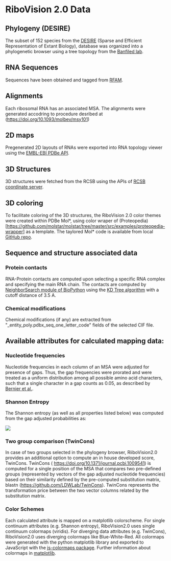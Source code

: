 # RiboVision 2.0 Data
## Phylogeny (DESIRE)
The subset of 152 species from the [DESIRE](https://doi.org/10.1093/molbev/msy101) (Sparse and Efficient Representation of Extant Biology), 
database was organized into a phylogenetic browser using a tree topology from the [Banfiled lab](https://doi.org/10.1038/nmicrobiol.2016.48).

## RNA Sequences
Sequences have been obtained and tagged from [RFAM](https://rfam.org).

## Alignments 
Each ribosomal RNA has an associated MSA. The alignments were generated accodring to procedure desribed at (https://doi.org/10.1093/molbev/msy101)

## 2D maps 
Pregenerated 2D layouts of RNAs were exported into RNA topology viewer using the [EMBL-EBI PDBe API](https://www.ebi.ac.uk/pdbe/static/entry/7k00_1_A.json).

## 3D Structures 
3D structures were fetched from the RCSB  using the APIs of [RCSB coordinate server](https://models.rcsb.org/v1/7k00/).

## 3D coloring
To facilitate coloring of the 3D structures, the RiboVision 2.0 color themes were created within PDBe Mol*, using color wraper of (Proteopedia)[https://github.com/molstar/molstar/tree/master/src/examples/proteopedia-wrapper]  as a template. The taylored Mol* code is available from local [GitHub repo](https://github.com/LDWLab/pdbe-molstar-GT).

## Sequence and structure associated data
### Protein contacts
RNA-Protein contacts are computed upon selecting a specific RNA complex and specifying the main RNA chain. The contacts are computed by [NeighborSearch module of BioPython](https://biopython.org/docs/1.75/api/Bio.PDB.NeighborSearch.html) using the [KD Tree algorithm](https://biopython.org/docs/1.75/api/Bio.KDTree.KDTree.html) with a cutoff distance of 3.5 A.

### Chemical modifications
Chemical modifications (if any) are extracted from "_entity_poly.pdbx_seq_one_letter_code" fields of the selected CIF file. 

## Available attributes for calculated mapping data:
### Nucleotide frequencies
Nucleotide frequencies in each column of an MSA were adjusted for presence of gaps. Thus, the gap frequencies were prorated and were treated as a uniform distribution among all possible amino acid characters, such that a single character in a gap counts as 0.05, as described by [Bernier et al.](10.1093/molbev/msy101).

### Shannon Entropy
The Shannon entropy (as well as all properties listed below) was computed from the gap adjusted probabilities as:

<img src="https://render.githubusercontent.com/render/math?math=H_{SE}(n) = -\sum_{i=1}^c p_i(n)log_2p_i(n) \approx -\sum_{i=1}^c f_i(n)log_2f_i(n)">

### Two group comparison (TwinCons)
In case of two groups selected in the phylogeny browser, RiiboVision2.0 provides an additional option to compute an in house developed score, TwinCons. TwinCons (
https://doi.org/10.1371/journal.pcbi.1009541) is computed for a single position of the MSA that compares two pre-defined groups (represented by vectors of the gap adjusted nucleotide frequencies) based on their similarity defined by the pre-computed substitution matrix, blastn (https://github.com/LDWLab/TwinCons). TwinCons represents the transformation price between the two vector columns related by the substitution matrix. 

### Color Schemes
Each calculated attribute is mapped on a matplotlib colorscheme. For single continuum attributes (e.g. Shannon entropy), RiboVision2.0 uses single continuum colormaps (viridis). For diverging data attributes (e.g. TwinCons), RiboVision2.0 uses diverging colormaps like Blue-White-Red. All colormaps were generated with the python matplotlib library and exported to JavaScript with the [js-colormaps package](https://github.com/timothygebhard/js-colormaps). Further information about colormaps in [matplotlib](https://bids.github.io/colormap/).
